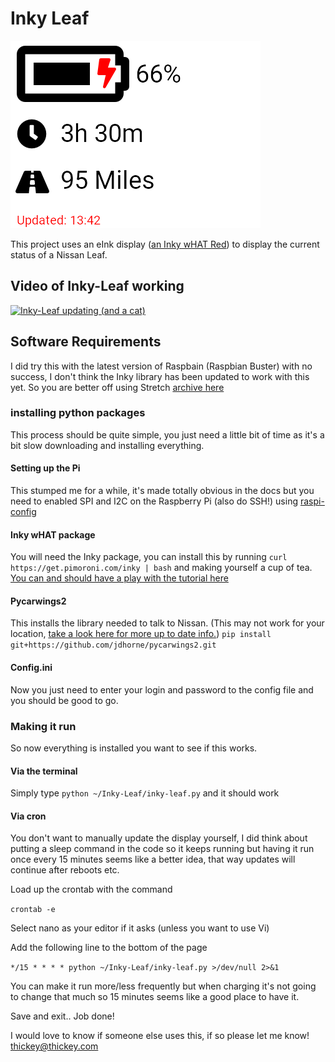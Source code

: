 # Inky Leaf
![Image of Inky-Leaf](https://raw.githubusercontent.com/thickey256/Inky-Leaf/master/inky-leaf.png)

This project uses an eInk display ([an Inky wHAT Red](https://shop.pimoroni.com/products/inky-what)) to display the current status of a Nissan Leaf.

## Video of Inky-Leaf working
[![Inky-Leaf updating (and a cat)](http://img.youtube.com/vi/oBnODEGz_D8/0.jpg)](http://www.youtube.com/watch?v=oBnODEGz_D8 "Inky-Leaf updating (and a cat)")

## Software Requirements
I did try this with the latest version of Raspbain (Raspbian Buster) with no success, I don't think the Inky library has been updated to work with this yet. So you are better off using Stretch [archive here](http://downloads.raspberrypi.org/raspbian/images/raspbian-2019-04-09/)

### installing python packages
This process should be quite simple, you just need a little bit of time as it's a bit slow downloading and installing everything.

#### Setting up the Pi
This stumped me for a while, it's made totally obvious in the docs but you need to enabled SPI and I2C on the Raspberry Pi (also do SSH!) using [raspi-config](https://www.raspberrypi.org/documentation/configuration/raspi-config.md)

#### Inky wHAT package
You will need the Inky package, you can install this by running
```curl https://get.pimoroni.com/inky | bash```
and making yourself a cup of tea.
[You can and should have a play with the tutorial here](https://learn.pimoroni.com/tutorial/sandyj/getting-started-with-inky-what)

#### Pycarwings2
This installs the library needed to talk to Nissan. (This may not work for your location, [take a look here for more up to date info.](https://github.com/jdhorne/pycarwings2/issues/35))
```pip install git+https://github.com/jdhorne/pycarwings2.git```

#### Config.ini
Now you just need to enter your login and password to the config file and you should be good to go.

### Making it run
So now everything is installed you want to see if this works.

#### Via the terminal
Simply type
```python ~/Inky-Leaf/inky-leaf.py```
and it should work

#### Via cron
You don't want to manually update the display yourself, I did think about putting a sleep command in the code so it keeps running but having it run once every 15 minutes seems like a better idea, that way updates will continue after reboots etc.

Load up the crontab with the command

```crontab -e```

Select nano as your editor if it asks (unless you want to use Vi)

Add the following line to the bottom of the page

```*/15 * * * * python ~/Inky-Leaf/inky-leaf.py >/dev/null 2>&1```

You can make it run more/less frequently but when charging it's not going to change that much so 15 minutes seems like a good place to have it.

Save and exit.. Job done!

I would love to know if someone else uses this, if so please let me know! thickey@thickey.com
